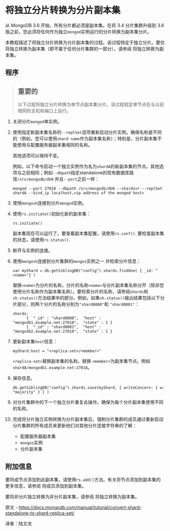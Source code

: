 # 将独立分片转换为分片副本集

从 MongoDB 3.6 开始，所有分片都必须是副本集。在将 3.4 分片集群升级到 3.6 版之前，您必须将任何作为独立`mongod`实例运行的分片转换为副本集分片。

本教程描述了将独立分片转换为分片副本集的过程。该过程特定于独立分片。要仅将独立转换为副本集（即不属于任何分片集群的一部分），请参阅 将独立转换为副本集。

## 程序



>## 重要的
>
>以下过程将独立分片转换为单节点副本集分片。该过程假定单节点在与以前相同的主机和端口上运行。



1. 关闭分片`mongod`单实例。

2. 使用指定新副本集名称的`--replSet`选项重新启动分片实例。确保名称是不同的（例如，您可以使用`shard name`作为副本集名称）；特别是，分片副本集不能使用与配置服务器副本集相同的名称。

   其他选项可以保持不变。

   例如，以下命令启动一个独立实例作为名为`shardA`的新副本集的节点。其他选项与之前相同；例如`--dbpath`指定standalone的现有数据库路径`/srv/mongodb/db0` 并且`--port`之前一样：

   ```shell
   mongod --port 27018 --dbpath /srv/mongodb/db0 --shardsvr --replSet shardA --bind_ip localhost,<ip address of the mongod host>
   ```

   

3. 使用`mongosh`连接到分片`mongod`实例。

4. 使用`rs.initiate()`初始化新的副本集：

   ```shell
   rs.initiate()
   ```

   

   副本集现在可以运行了。要查看副本集配置，请使用`rs.conf()`. 要检查副本集的状态，请使用`rs.status()`.

5. 断开与实例的连接。

6. 使用`mongosh`连接到分片集群的`mongos`实例之一 并检索分片信息：

   ```shell
   var myShard = db.getSiblingDB("config").shards.findOne( { _id: "<name>"} )
   ```

   

   替换`<name>`为分片的名称。分片的名称`<name>`与分片副本集名称分开（除非您使用分片名称作为副本集名称）。要检索分片的名称，请参阅`shards`和`sh.status()`方法结果中的部分。例如，如果`sh.status()`输出结果包括以下分片部分，则两个分片的名称分别为`"shard0000"`和 `"shard0001"`：

   ```shell
   shards:
         {  "_id" : "shard0000",  "host" : "mongodb1.example.net:27018",  "state" : 1 }
         {  "_id" : "shard0001",  "host" : "mongodb2.example.net:27018",  "state" : 1 }
   ```

   

7. 更新副本集`host`信息：

   ```shell
   myShard.host = "<replica-set>/<member>"
   ```

   

   `<replica-set>`替换副本集的名称。替换 `<member>`为副本集节点。例如 `shardA/mongodb1.example.net:27018`。

8. 保存信息。

   ```shell
   db.getSiblingDB("config").shards.save(myShard, { writeConcern: { w: "majority" } } )
   ```

   

9. 对分片集群中的下一个独立分片重复此操作。确保为每个分片副本集使用不同的名称。

10. 完成将分片独立实例转换为分片副本集后，强制分片集群的成员通过重新启动分片集群的所有成员来更新他们对其他分片连接字符串的了解：

    - 配置服务器副本集
    - `mongos`实例
    - 分片副本集

## 附加信息

要将成节点添加到此副本集，请使用`rs.add()`方法。有关将节点添加到副本集的更多信息，请参阅 将成员添加到副本集。

要将非分片独立转换为非分片副本集，请参阅 将独立转换为副本集。

原文 -  https://docs.mongodb.com/manual/tutorial/convert-shard-standalone-to-shard-replica-set/ 

译者：陆文龙

